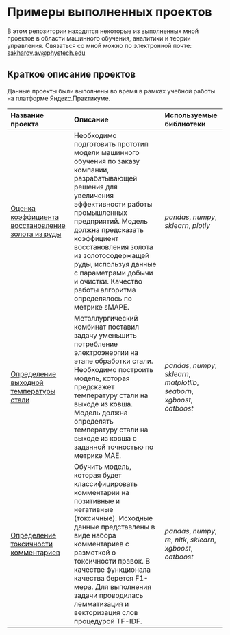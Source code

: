 # Примеры выполненных проектов

В этом репозитории находятся некоторые из выполненных мной проектов в области машинного обучения, аналитики и теории управления. Связаться со мной можно по электронной почте: sakharov.av@phystech.edu

## Краткое описание проектов

Данные проекты были выполнены во время в рамках учебной работы на платформе Яндекс.Практикуме.

| Название проекта | Описание | Используемые библиотеки | 
| :---------------------- | :---------------------- | :---------------------- |
| [Оценка коэффициента восстановление золота из руды](gold_recovery_rate) | Необходимо подготовить прототип модели машинного обучения по заказу компании, разрабатывающей решения для увеличения эффективности работы промышленных предприятий. Модель должна предсказать коэффициент восстановления золота из золотосодержащей руды, используя данные с параметрами добычи и очистки. Качество работы алгоритма определялось по метрике sMAPE. | *pandas*, *numpy*, *sklearn*, *plotly* |
| [Определение выходной температуры стали](steel_temp_modeling) | Металлургический комбинат поставил задачу уменьшить потребление электроэнергии на этапе обработки стали. Необходимо построить модель, которая предскажет температуру стали на выходе из ковша. Модель должна определять температуру стали на выходе из ковша с заданной точностью по метрике MAE. | *pandas*, *numpy*, *sklearn*, *matplotlib*, *seaborn*, *xgboost*, *catboost* |
| [Определение токсичности комментариев](nlp_toxic_comments) | Обучить модель, которая будет классифицировать комментарии на позитивные и негативные (токсичные). Исходные данные представлены в виде набора комментариев с разметкой о токсичности правок. В качестве функционала качества берется F1-мера. Для выполнения задачи проводилась лемматизация и векторизация слов процедурой TF-IDF. | *pandas*, *numpy*, *re*, *nltk*, *sklearn*, *xgboost*, *catboost* |
